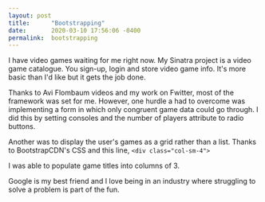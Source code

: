 ```yaml
---
layout: post
title:      "Bootstrapping"
date:       2020-03-10 17:56:06 -0400
permalink:  bootstrapping
---
```


I have video games waiting for me right now. My Sinatra project is a video game catalogue. You sign-up, login and store video game info. It's more basic than I'd like but it gets the job done.

  Thanks to Avi Flombaum videos and my work on Fwitter, most of the framework was set for me. However, one hurdle a had to overcome was implementing a form in which only congruent game data could go through. I did this by setting consoles and the number of players attribute to radio buttons.
	
  
  Another was to display the user's games as a grid rather than a list. Thanks to BootstrapCDN's CSS and this line,
	`<div class="col-sm-4">`

I was able to populate game titles into columns of 3.

Google is my best friend and I love being in an industry where struggling to solve a problem is part of the fun.


